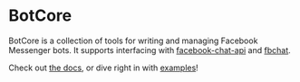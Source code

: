 # BotCore

BotCore is a collection of tools for writing and managing Facebook Messenger bots. It supports interfacing with [facebook-chat-api](https://github.com/Schmavery/facebook-chat-api) and [fbchat](https://github.com/carpedm20/fbchat/).

Check out [the docs](/DOCS.md), or dive right in with [examples](/examples)!
